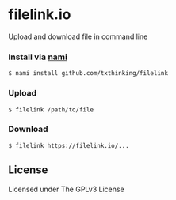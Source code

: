 # filelink.io

Upload and download file in command line

### Install via [nami](https://github.com/txthinking/nami)

```
$ nami install github.com/txthinking/filelink
```

### Upload

    $ filelink /path/to/file

### Download

    $ filelink https://filelink.io/...

## License

Licensed under The GPLv3 License
